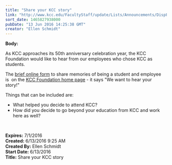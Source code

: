 ```yaml
---
title: "Share your KCC story"
link: "http://www.kcc.edu/FacultyStaff/update/Lists/Announcements/DispForm.aspx?ID=2230"
sort_date: 1465827938000
pubDate: "13 Jun 2016 14:25:38 GMT"
creator: "Ellen Schmidt"
---
```


<div><b>Body:</b> <div class="ExternalClassA6FCF7E02B7D47FD9290A873E3713E58"><p>​As KCC approaches its 50th anniversary celebration year, the KCC Foundation would like to hear from our employees who chose KCC as students.</p>
<p>The <a href="/Pages/poc.aspx">brief online form</a> to share memories of being a student and employee is  on the <a href="/foundation">KCC Foundation home page</a> - it says &quot;We want to hear your story!&quot;</p>
<p>Things that can be included are:</p>
<ul><li>What helped you decide to attend KCC?</li>
<li>How did you decide to go beyond your education from KCC and work here as well?</li></ul>
<p> </p></div></div>
<div><b>Expires:</b> 7/1/2016</div>
<div><b>Created:</b> 6/13/2016 9:25 AM</div>
<div><b>Created By:</b> Ellen Schmidt</div>
<div><b>Start Date:</b> 6/13/2016</div>
<div><b>Title:</b> Share your KCC story</div>
